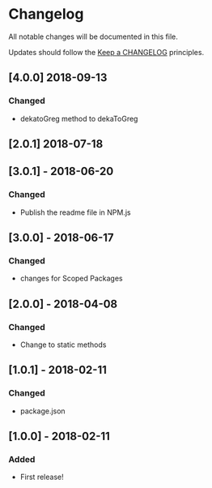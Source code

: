 # Changelog

All notable changes will be documented in this file.

Updates should follow the [Keep a CHANGELOG](http://keepachangelog.com/) principles.

## [4.0.0] 2018-09-13

### Changed

- dekatoGreg method to dekaToGreg 

## [2.0.1] 2018-07-18

## [3.0.1] - 2018-06-20

### Changed

- Publish the readme file in NPM.js

## [3.0.0] - 2018-06-17

### Changed

- changes for Scoped Packages

## [2.0.0] - 2018-04-08

### Changed

- Change to static methods

## [1.0.1] - 2018-02-11

### Changed
- package.json

## [1.0.0] - 2018-02-11

### Added
- First release!
